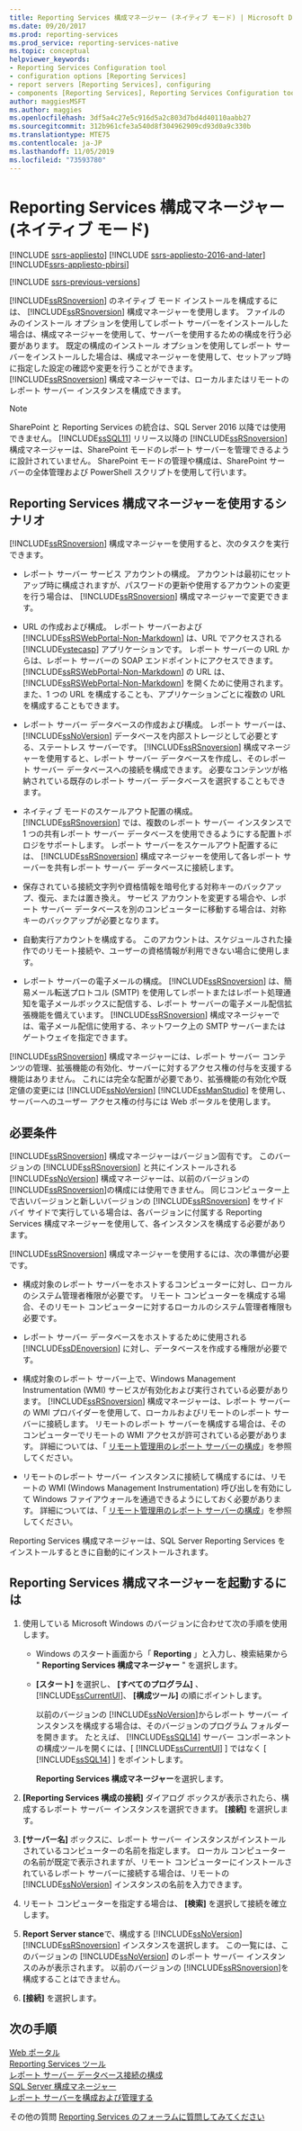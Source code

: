 ```yaml
---
title: Reporting Services 構成マネージャー (ネイティブ モード) | Microsoft Docs
ms.date: 09/20/2017
ms.prod: reporting-services
ms.prod_service: reporting-services-native
ms.topic: conceptual
helpviewer_keywords:
- Reporting Services Configuration tool
- configuration options [Reporting Services]
- report servers [Reporting Services], configuring
- components [Reporting Services], Reporting Services Configuration tool
author: maggiesMSFT
ms.author: maggies
ms.openlocfilehash: 3df5a4c27e5c916d5a2c803d7bd4d40110aabb27
ms.sourcegitcommit: 312b961cfe3a540d8f304962909cd93d0a9c330b
ms.translationtype: MTE75
ms.contentlocale: ja-JP
ms.lasthandoff: 11/05/2019
ms.locfileid: "73593780"
---
```

# <a name="reporting-services-configuration-manager-native-mode"></a>Reporting Services 構成マネージャー (ネイティブ モード)

[!INCLUDE [ssrs-appliesto](../../includes/ssrs-appliesto.md)] [!INCLUDE [ssrs-appliesto-2016-and-later](../../includes/ssrs-appliesto-2016-and-later.md)] [!INCLUDE[ssrs-appliesto-pbirsi](../../includes/ssrs-appliesto-pbirs.md)]

[!INCLUDE [ssrs-previous-versions](../../includes/ssrs-previous-versions.md)]

[!INCLUDE[ssRSnoversion](../../includes/ssrsnoversion-md.md)] のネイティブ モード インストールを構成するには、 [!INCLUDE[ssRSnoversion](../../includes/ssrsnoversion-md.md)] 構成マネージャーを使用します。 ファイルのみのインストール オプションを使用してレポート サーバーをインストールした場合は、構成マネージャーを使用して、サーバーを使用するための構成を行う必要があります。 既定の構成のインストール オプションを使用してレポート サーバーをインストールした場合は、構成マネージャーを使用して、セットアップ時に指定した設定の確認や変更を行うことができます。 [!INCLUDE[ssRSnoversion](../../includes/ssrsnoversion-md.md)] 構成マネージャーでは、ローカルまたはリモートのレポート サーバー インスタンスを構成できます。

> [!NOTE]
> SharePoint と Reporting Services の統合は、SQL Server 2016 以降では使用できません。 [!INCLUDE[ssSQL11](../../includes/sssql11-md.md)] リリース以降の [!INCLUDE[ssRSnoversion](../../includes/ssrsnoversion-md.md)] 構成マネージャーは、SharePoint モードのレポート サーバーを管理できるように設計されていません。 SharePoint モードの管理や構成は、SharePoint サーバーの全体管理および PowerShell スクリプトを使用して行います。  
  
##  <a name="bkmk_scenarios"></a> Reporting Services 構成マネージャーを使用するシナリオ  
 [!INCLUDE[ssRSnoversion](../../includes/ssrsnoversion-md.md)] 構成マネージャーを使用すると、次のタスクを実行できます。  
  
-   レポート サーバー サービス アカウントの構成。 アカウントは最初にセットアップ時に構成されますが、パスワードの更新や使用するアカウントの変更を行う場合は、 [!INCLUDE[ssRSnoversion](../../includes/ssrsnoversion-md.md)] 構成マネージャーで変更できます。  
  
-   URL の作成および構成。 レポート サーバーおよび [!INCLUDE[ssRSWebPortal-Non-Markdown](../../includes/ssrswebportal-non-markdown-md.md)] は、URL でアクセスされる [!INCLUDE[vstecasp](../../includes/vstecasp-md.md)] アプリケーションです。 レポート サーバーの URL からは、レポート サーバーの SOAP エンドポイントにアクセスできます。 [!INCLUDE[ssRSWebPortal-Non-Markdown](../../includes/ssrswebportal-non-markdown-md.md)] の URL は、 [!INCLUDE[ssRSWebPortal-Non-Markdown](../../includes/ssrswebportal-non-markdown-md.md)] を開くために使用されます。また、1 つの URL を構成することも、アプリケーションごとに複数の URL を構成することもできます。  
  
-   レポート サーバー データベースの作成および構成。 レポート サーバーは、 [!INCLUDE[ssNoVersion](../../includes/ssnoversion-md.md)] データベースを内部ストレージとして必要とする、ステートレス サーバーです。 [!INCLUDE[ssRSnoversion](../../includes/ssrsnoversion-md.md)] 構成マネージャーを使用すると、レポート サーバー データベースを作成し、そのレポート サーバー データベースへの接続を構成できます。 必要なコンテンツが格納されている既存のレポート サーバー データベースを選択することもできます。  
  
-   ネイティブ モードのスケールアウト配置の構成。 [!INCLUDE[ssRSnoversion](../../includes/ssrsnoversion-md.md)] では、複数のレポート サーバー インスタンスで 1 つの共有レポート サーバー データベースを使用できるようにする配置トポロジをサポートします。 レポート サーバーをスケールアウト配置するには、 [!INCLUDE[ssRSnoversion](../../includes/ssrsnoversion-md.md)] 構成マネージャーを使用して各レポート サーバーを共有レポート サーバー データベースに接続します。  
  
-   保存されている接続文字列や資格情報を暗号化する対称キーのバックアップ、復元、または置き換え。 サービス アカウントを変更する場合や、レポート サーバー データベースを別のコンピューターに移動する場合は、対称キーのバックアップが必要となります。  
  
-   自動実行アカウントを構成する。 このアカウントは、スケジュールされた操作でのリモート接続や、ユーザーの資格情報が利用できない場合に使用します。  
  
-   レポート サーバーの電子メールの構成。 [!INCLUDE[ssRSnoversion](../../includes/ssrsnoversion-md.md)] は、簡易メール転送プロトコル (SMTP) を使用してレポートまたはレポート処理通知を電子メールボックスに配信する、レポート サーバーの電子メール配信拡張機能を備えています。 [!INCLUDE[ssRSnoversion](../../includes/ssrsnoversion-md.md)] 構成マネージャーでは、電子メール配信に使用する、ネットワーク上の SMTP サーバーまたはゲートウェイを指定できます。  
  
 [!INCLUDE[ssRSnoversion](../../includes/ssrsnoversion-md.md)] 構成マネージャーには、レポート サーバー コンテンツの管理、拡張機能の有効化、サーバーに対するアクセス権の付与を支援する機能はありません。 これには完全な配置が必要であり、拡張機能の有効化や既定値の変更には [!INCLUDE[ssNoVersion](../../includes/ssnoversion-md.md)] [!INCLUDE[ssManStudio](../../includes/ssmanstudio-md.md)] を使用し、サーバーへのユーザー アクセス権の付与には Web ポータルを使用します。

##  <a name="bkmk_requirements"></a> 必要条件

[!INCLUDE[ssRSnoversion](../../includes/ssrsnoversion-md.md)] 構成マネージャーはバージョン固有です。 このバージョンの [!INCLUDE[ssRSnoversion](../../includes/ssrsnoversion-md.md)] と共にインストールされる [!INCLUDE[ssNoVersion](../../includes/ssnoversion-md.md)] 構成マネージャーは、以前のバージョンの [!INCLUDE[ssRSnoversion](../../includes/ssrsnoversion-md.md)]の構成には使用できません。 同じコンピューター上で古いバージョンと新しいバージョンの [!INCLUDE[ssRSnoversion](../../includes/ssrsnoversion-md.md)] をサイド バイ サイドで実行している場合は、各バージョンに付属する Reporting Services 構成マネージャーを使用して、各インスタンスを構成する必要があります。  

[!INCLUDE[ssRSnoversion](../../includes/ssrsnoversion-md.md)] 構成マネージャーを使用するには、次の準備が必要です。

- 構成対象のレポート サーバーをホストするコンピューターに対し、ローカルのシステム管理者権限が必要です。 リモート コンピューターを構成する場合、そのリモート コンピューターに対するローカルのシステム管理者権限も必要です。

- レポート サーバー データベースをホストするために使用される [!INCLUDE[ssDEnoversion](../../includes/ssdenoversion-md.md)] に対し、データベースを作成する権限が必要です。

- 構成対象のレポート サーバー上で、Windows Management Instrumentation (WMI) サービスが有効化および実行されている必要があります。 [!INCLUDE[ssRSnoversion](../../includes/ssrsnoversion-md.md)] 構成マネージャーは、レポート サーバーの WMI プロバイダーを使用して、ローカルおよびリモートのレポート サーバーに接続します。 リモートのレポート サーバーを構成する場合は、そのコンピューターでリモートの WMI アクセスが許可されている必要があります。 詳細については、「 [リモート管理用のレポート サーバーの構成](../../reporting-services/report-server/configure-a-report-server-for-remote-administration.md)」を参照してください。  

- リモートのレポート サーバー インスタンスに接続して構成するには、リモートの WMI (Windows Management Instrumentation) 呼び出しを有効にして Windows ファイアウォールを通過できるようにしておく必要があります。 詳細については、「 [リモート管理用のレポート サーバーの構成](../../reporting-services/report-server/configure-a-report-server-for-remote-administration.md)」を参照してください。

Reporting Services 構成マネージャーは、SQL Server Reporting Services をインストールするときに自動的にインストールされます。

##  <a name="bkmk_start_configuration_manager"></a> Reporting Services 構成マネージャーを起動するには

1.  使用している Microsoft Windows のバージョンに合わせて次の手順を使用します。

    - Windows のスタート画面から「 **Reporting** 」と入力し、検索結果から " **Reporting Services 構成マネージャー** " を選択します。

    - **[スタート]** を選択し、 **[すべてのプログラム]** 、 [!INCLUDE[ssCurrentUI](../../includes/sscurrentui-md.md)]、 **[構成ツール]** の順にポイントします。

         以前のバージョンの [!INCLUDE[ssNoVersion](../../includes/ssnoversion-md.md)]からレポート サーバー インスタンスを構成する場合は、そのバージョンのプログラム フォルダーを開きます。 たとえば、 [!INCLUDE[ssSQL14](../../includes/sssql14-md.md)] サーバー コンポーネントの構成ツールを開くには、[ [!INCLUDE[ssCurrentUI](../../includes/sscurrentui-md.md)] ] ではなく [ [!INCLUDE[ssSQL14](../../includes/sssql14-md.md)] ] をポイントします。

         **Reporting Services 構成マネージャー**を選択します。

2. **[Reporting Services 構成の接続]** ダイアログ ボックスが表示されたら、構成するレポート サーバー インスタンスを選択できます。 **[接続]** を選択します。

3. **[サーバー名]** ボックスに、レポート サーバー インスタンスがインストールされているコンピューターの名前を指定します。 ローカル コンピューターの名前が既定で表示されますが、リモート コンピューターにインストールされているレポート サーバーに接続する場合は、リモートの [!INCLUDE[ssNoVersion](../../includes/ssnoversion-md.md)] インスタンスの名前を入力できます。

4. リモート コンピューターを指定する場合は、 **[検索]** を選択して接続を確立します。

5. **Report Server stance**で、構成する [!INCLUDE[ssNoVersion](../../includes/ssnoversion-md.md)] [!INCLUDE[ssRSnoversion](../../includes/ssrsnoversion-md.md)] インスタンスを選択します。 この一覧には、このバージョンの [!INCLUDE[ssNoVersion](../../includes/ssnoversion-md.md)] のレポート サーバー インスタンスのみが表示されます。 以前のバージョンの [!INCLUDE[ssRSnoversion](../../includes/ssrsnoversion-md.md)]を構成することはできません。

6. **[接続]** を選択します。

## <a name="next-steps"></a>次の手順

[Web ポータル](../../reporting-services/web-portal-ssrs-native-mode.md)   
[Reporting Services ツール](../../reporting-services/tools/reporting-services-tools.md)   
[レポート サーバー データベース接続の構成](../../reporting-services/install-windows/configure-a-report-server-database-connection-ssrs-configuration-manager.md)   
[SQL Server 構成マネージャー](../../relational-databases/sql-server-configuration-manager.md)   
[レポート サーバーを構成および管理する](../../reporting-services/report-server/configure-and-administer-a-report-server-ssrs-native-mode.md)  

その他の質問 [Reporting Services のフォーラムに質問してみてください](https://go.microsoft.com/fwlink/?LinkId=620231)
